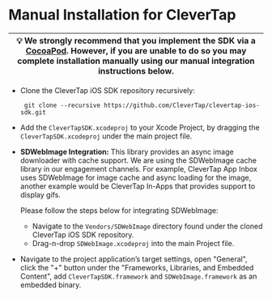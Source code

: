 # Manual Installation for CleverTap

| :bulb:  We strongly recommend that you implement the SDK via a [CocoaPod](http://cocoapods.org/). However, if you are unable to do so you may complete installation manually using our manual integration instructions below. |
|-----------------------------------------|

- Clone the CleverTap iOS SDK repository recursively:
   ```
    git clone --recursive https://github.com/CleverTap/clevertap-ios-sdk.git
    ```
- Add the `CleverTapSDK.xcodeproj` to your Xcode Project, by dragging the `CleverTapSDK.xcodeproj` under the main project file.

- **SDWebImage Integration:** This library provides an async image downloader with cache support. We are using the SDWebImage cache library in our engagement channels. For example, CleverTap App Inbox uses SDWebImage for image cache and async loading for the image, another example would be CleverTap In-Apps that provides support to display gifs. 

  Please follow the steps below for integrating SDWebImage:
  - Navigate to the `Vendors/SDWebImage` directory found under the cloned CleverTap iOS SDK repository. 
  - Drag-n-drop `SDWebImage.xcodeproj` into the main Project file.
  
- Navigate to the project application’s target settings, open "General", click the "+" button under the "Frameworks, Libraries, and Embedded Content", add `CleverTapSDK.framework` and `SDWebImage.framework` as an embedded binary.
